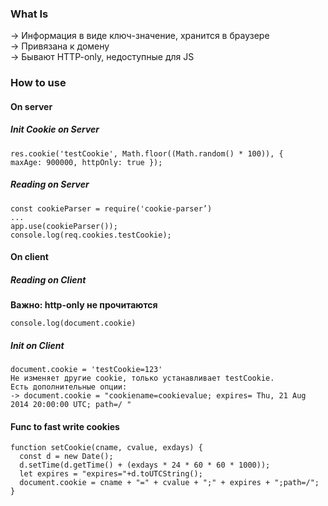 ### What Is
-> Информация в виде ключ-значение, хранится в браузере  
-> Привязана к домену  
-> Бывают HTTP-only, недоступные для JS
### How to use
#### On server
##### Init Cookie on Server
```
res.cookie('testCookie', Math.floor((Math.random() * 100)), {  
maxAge: 900000, httpOnly: true });
```
##### Reading on Server
```
const cookieParser = require('cookie-parser’)  
...  
app.use(cookieParser());
console.log(req.cookies.testCookie);
```
#### On client
##### Reading on Client
**Важно: http-only не прочитаются**
```
console.log(document.cookie)
```
##### Init on Client
```
document.cookie = 'testCookie=123'  
Не изменяет другие cookie, только устанавливает testCookie.  
Есть дополнительные опции:  
-> document.cookie = "cookiename=cookievalue; expires= Thu, 21 Aug 2014 20:00:00 UTC; path=/ "
```
#### Func to fast write cookies
```
function setCookie(cname, cvalue, exdays) {  
  const d = new Date();  
  d.setTime(d.getTime() + (exdays * 24 * 60 * 60 * 1000));  
  let expires = "expires="+d.toUTCString();  
  document.cookie = cname + "=" + cvalue + ";" + expires + ";path=/";  
}
```